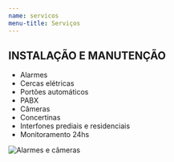 ```yaml
---
name: servicos
menu-title: Serviços
---
```


<div class="wrapper" data-grid="center spacing">
    <div data-cell="1of2">
        <h2>INSTALAÇÃO E MANUTENÇÃO</h2>
        <ul>
            <li>Alarmes</li>
            <li>Cercas elétricas</li>
            <li>Portões automáticos</li>
            <li>PABX</li>
            <li>Câmeras</li>
            <li>Concertinas</li>
            <li>Interfones prediais e residenciais</li>
            <li>Monitoramento 24hs</li>
        </ul>
    </div>
    <div data-cell="1of2"><img src="{{ site.baseurl }}/img/devices.jpg" alt="Alarmes e câmeras"></div>
</div>